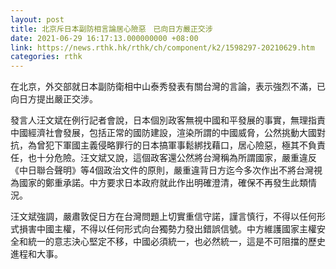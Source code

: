 ```yaml
---
layout: post
title: 北京斥日本副防相言論居心險惡　已向日方嚴正交涉
date: 2021-06-29 16:17:13.000000000 +08:00
link: https://news.rthk.hk/rthk/ch/component/k2/1598297-20210629.htm
categories: rthk
---
```


在北京，外交部就日本副防衛相中山泰秀發表有關台灣的言論，表示強烈不滿，已向日方提出嚴正交涉。

發言人汪文斌在例行記者會說，日本個別政客無視中國和平發展的事實，無理指責中國經濟社會發展，包括正常的國防建設，渲染所謂的中國威脅，公然挑動大國對抗，為曾犯下軍國主義侵略罪行的日本搞軍事鬆綁找藉口，居心險惡，極其不負責任，也十分危險。汪文斌又說，這個政客還公然將台灣稱為所謂國家，嚴重違反《中日聯合聲明》等4個政治文件的原則，嚴重違背日方迄今多次作出不將台灣視為國家的鄭重承諾。中方要求日本政府就此作出明確澄清，確保不再發生此類情況。

汪文斌強調，嚴肅敦促日方在台灣問題上切實重信守諾，謹言慎行，不得以任何形式損害中國主權，不得以任何形式向台獨勢力發出錯誤信號。中方維護國家主權安全和統一的意志決心堅定不移，中國必須統一，也必然統一，這是不可阻擋的歷史進程和大事。
